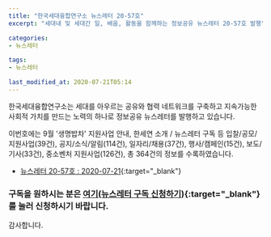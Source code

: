 ```yaml
---
title: "한국세대융합연구소 뉴스레터 20-57호"
excerpt: "세대내 및 세대간 일, 배움, 활동을 함께하는 정보공유 뉴스레터 20-57호 발행" 

categories:
- 뉴스레터

tags:
- 뉴스레터

last_modified_at: 2020-07-21T05:14
---
```


한국세대융합연구소는 세대를 아우르는 공유와 협력 네트워크를 구축하고 지속가능한 사회적 가치를 만드는 노력의 하나로 정보공유 뉴스레터를 발행하고 있습니다.

이번호에는 9월 '생명밥차' 지원사업 안내, 한세연 소개 / 뉴스레터 구독 등 입찰/공모/지원사업(39건), 공지/소식/알림(114건), 일자리/채용(37건), 행사/캠페인(15건), 보도/기사(33건), 중소벤처 지원사업(126건), 총 364건의 정보를 수록하였습니다.

* [뉴스레터 20-57호 : 2020-07-21](https://drive.google.com/uc?export=view&id=1TwBilWDfPXex1Rh_oxnTncHCrwgLRQiH){:target="_blank"}


### 구독을 원하시는 분은 [여기(뉴스레터 구독 신청하기)](https://forms.gle/MJ5gVHCdunBXXWVB7){:target="_blank"} 를 눌러 신청하시기 바랍니다.


감사합니다.